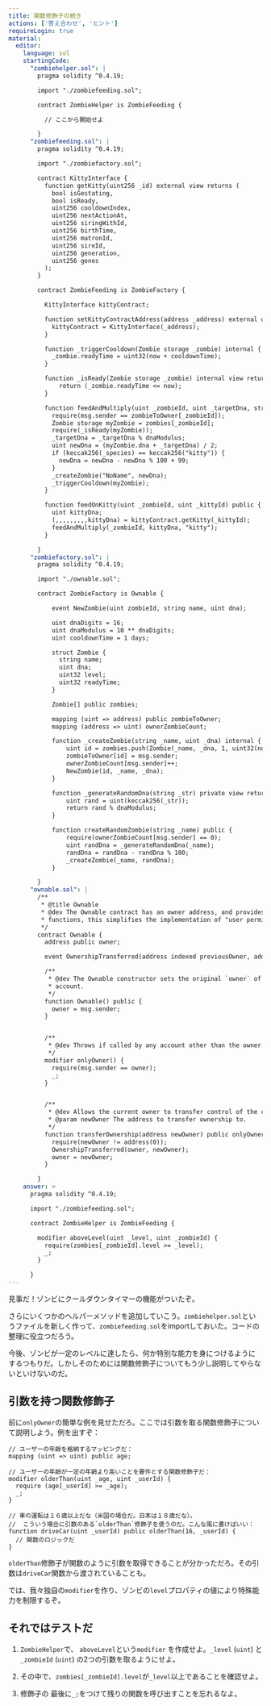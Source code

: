 ```yaml
---
title: 関数修飾子の続き
actions: ['答え合わせ', 'ヒント']
requireLogin: true
material:
  editor:
    language: sol
    startingCode:
      "zombiehelper.sol": |
        pragma solidity ^0.4.19;

        import "./zombiefeeding.sol";

        contract ZombieHelper is ZombieFeeding {

          // ここから開始せよ

        }
      "zombiefeeding.sol": |
        pragma solidity ^0.4.19;

        import "./zombiefactory.sol";

        contract KittyInterface {
          function getKitty(uint256 _id) external view returns (
            bool isGestating,
            bool isReady,
            uint256 cooldownIndex,
            uint256 nextActionAt,
            uint256 siringWithId,
            uint256 birthTime,
            uint256 matronId,
            uint256 sireId,
            uint256 generation,
            uint256 genes
          );
        }

        contract ZombieFeeding is ZombieFactory {

          KittyInterface kittyContract;

          function setKittyContractAddress(address _address) external onlyOwner {
            kittyContract = KittyInterface(_address);
          }

          function _triggerCooldown(Zombie storage _zombie) internal {
            _zombie.readyTime = uint32(now + cooldownTime);
          }

          function _isReady(Zombie storage _zombie) internal view returns (bool) {
              return (_zombie.readyTime <= now);
          }

          function feedAndMultiply(uint _zombieId, uint _targetDna, string _species) internal {
            require(msg.sender == zombieToOwner[_zombieId]);
            Zombie storage myZombie = zombies[_zombieId];
            require(_isReady(myZombie));
            _targetDna = _targetDna % dnaModulus;
            uint newDna = (myZombie.dna + _targetDna) / 2;
            if (keccak256(_species) == keccak256("kitty")) {
              newDna = newDna - newDna % 100 + 99;
            }
            _createZombie("NoName", newDna);
            _triggerCooldown(myZombie);
          }

          function feedOnKitty(uint _zombieId, uint _kittyId) public {
            uint kittyDna;
            (,,,,,,,,,kittyDna) = kittyContract.getKitty(_kittyId);
            feedAndMultiply(_zombieId, kittyDna, "kitty");
          }

        }
      "zombiefactory.sol": |
        pragma solidity ^0.4.19;

        import "./ownable.sol";

        contract ZombieFactory is Ownable {

            event NewZombie(uint zombieId, string name, uint dna);

            uint dnaDigits = 16;
            uint dnaModulus = 10 ** dnaDigits;
            uint cooldownTime = 1 days;

            struct Zombie {
              string name;
              uint dna;
              uint32 level;
              uint32 readyTime;
            }

            Zombie[] public zombies;

            mapping (uint => address) public zombieToOwner;
            mapping (address => uint) ownerZombieCount;

            function _createZombie(string _name, uint _dna) internal {
                uint id = zombies.push(Zombie(_name, _dna, 1, uint32(now + cooldownTime))) - 1;
                zombieToOwner[id] = msg.sender;
                ownerZombieCount[msg.sender]++;
                NewZombie(id, _name, _dna);
            }

            function _generateRandomDna(string _str) private view returns (uint) {
                uint rand = uint(keccak256(_str));
                return rand % dnaModulus;
            }

            function createRandomZombie(string _name) public {
                require(ownerZombieCount[msg.sender] == 0);
                uint randDna = _generateRandomDna(_name);
                randDna = randDna - randDna % 100;
                _createZombie(_name, randDna);
            }

        }
      "ownable.sol": |
        /**
         * @title Ownable
         * @dev The Ownable contract has an owner address, and provides basic authorization control
         * functions, this simplifies the implementation of "user permissions".
         */
        contract Ownable {
          address public owner;

          event OwnershipTransferred(address indexed previousOwner, address indexed newOwner);

          /**
           * @dev The Ownable constructor sets the original `owner` of the contract to the sender
           * account.
           */
          function Ownable() public {
            owner = msg.sender;
          }


          /**
           * @dev Throws if called by any account other than the owner.
           */
          modifier onlyOwner() {
            require(msg.sender == owner);
            _;
          }


          /**
           * @dev Allows the current owner to transfer control of the contract to a newOwner.
           * @param newOwner The address to transfer ownership to.
           */
          function transferOwnership(address newOwner) public onlyOwner {
            require(newOwner != address(0));
            OwnershipTransferred(owner, newOwner);
            owner = newOwner;
          }

        }
    answer: >
      pragma solidity ^0.4.19;

      import "./zombiefeeding.sol";

      contract ZombieHelper is ZombieFeeding {

        modifier aboveLevel(uint _level, uint _zombieId) {
          require(zombies[_zombieId].level >= _level);
          _;
        }

      }
---
```


見事だ！ゾンビにクールダウンタイマーの機能がついたぞ。

さらにいくつかのヘルパーメソッドを追加していこう。`zombiehelper.sol`というファイルを新しく作って、`zombiefeeding.sol`をimportしておいた。コードの整理に役立つだろう。

今後、ゾンビが一定のレベルに達したら、何か特別な能力を身につけるようにするつもりだ。しかしそのためには関数修飾子についてもう少し説明してやらないといけないのだ。

## 引数を持つ関数修飾子

前に`onlyOwner`の簡単な例を見せただろ。ここでは引数を取る関数修飾子について説明しよう。例を出すぞ：

```
// ユーザーの年齢を格納するマッピングだ：
mapping (uint => uint) public age;

// ユーザーの年齢が一定の年齢より高いことを要件とする関数修飾子だ：
modifier olderThan(uint _age, uint _userId) {
  require (age[_userId] >= _age);
  _;
}

// 車の運転は１６歳以上だな（米国の場合だ。日本は１８歳だな）。
//  こういう場合に引数のある`olderThan`修飾子を使うのだ。こんな風に書けばいい：
function driveCar(uint _userId) public olderThan(16, _userId) {
  // 関数のロジックだ
}
```

`olderThan`修飾子が関数のように引数を取得できることが分かっただろ。その引数は`driveCar`関数から渡されていることも。

では、我々独自の`modifier`を作り、ゾンビの`level`プロパティの値により特殊能力を制限するぞ。

## それではテストだ

1. `ZombieHelper`で、 `aboveLevel`という`modifier` を作成せよ。`_level` (`uint`) と `_zombieId` (`uint`) の2つの引数を取るようにせよ。

2. その中で、`zombies[_zombieId].level`が`_level`以上であることを確認せよ。

3. 修飾子の 最後に`_;`をつけて残りの関数を呼び出すことを忘れるなよ。

